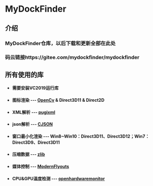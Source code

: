 # MyDockFinder

## **介绍**

### MyDockFinder仓库，以后下载和更新全部在此处 
### 码云链接https://gitee.com/mydockfinder/mydockfinder 

## **所有使用的库**

* #### **需要安装VC2019运行库**
* #### 图标渲染 --- [OpenCv](https://github.com/opencv/opencv) & Direct3D11 & Direct2D
* #### XML解析 --- [pugixml](https://github.com/zeux/pugixml)
* #### json解析 --- [CJSON](https://github.com/DaveGamble/cJSON) 
* #### 窗口最小化渲染 --- Win8~Win10：Direct3D11、Direct3D12；Win7：Direct3D9、Direct3D11
* #### 压缩数据 --- [zlib](https://github.com/madler/zlib)
* #### 媒体控制 --- [ModernFlyouts](https://github.com/ModernFlyouts-Community/ModernFlyouts)
* #### CPU&GPU温度检测 --- [openhardwaremonitor](https://github.com/openhardwaremonitor/openhardwaremonitor)
